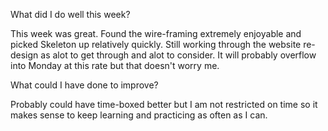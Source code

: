 What did I do well this week?

This week was great. Found the wire-framing extremely enjoyable and picked Skeleton up relatively quickly. Still working through the website re-design as alot to get through and alot to consider. It will probably overflow into Monday at this rate but that doesn't worry me.

What could I have done to improve?

Probably could have time-boxed better but I am not restricted on time so it makes sense to keep learning and practicing as often as I can.
